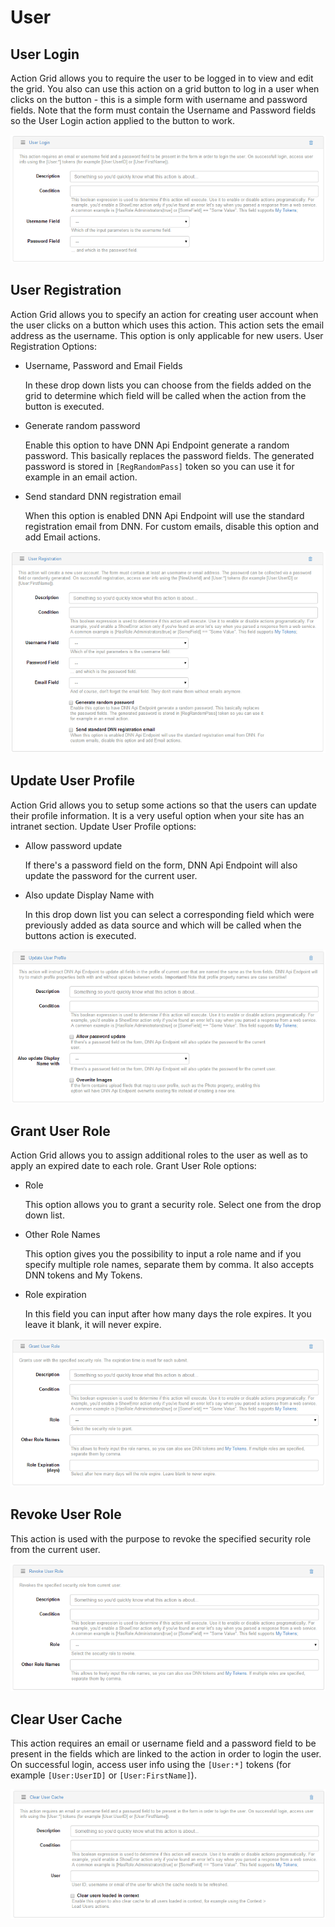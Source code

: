 # User

## User Login

Action Grid allows you to require the user to be logged in to view and edit the grid. You also can use this action on a grid button to log in a user when clicks on the button - this is a simple form with username and password fields. Note that the form must contain the Username and Password fields so the User Login action applied to the button to work.

![](assets/user-login.png)

## User Registration

Action Grid allows you to specify an action for creating user account when the user clicks on a button which uses this action. This action sets the email address as the username. This option is only applicable for new users. User Registration Options:
* Username, Password and Email Fields

  In these drop down lists you can choose from the fields added on the grid to determine which field will be called when the action from the button is executed. 
* Generate random password

  Enable this option to have DNN Api Endpoint generate a random password. This basically replaces the password fields. The generated password is stored in `[RegRandomPass]` token so you can use it for example in an email action.
* Send standard DNN registration email

  When this option is enabled DNN Api Endpoint will use the standard registration email from DNN. For custom emails, disable this option and add Email actions.

![](assets/user-registration.png)

## Update User Profile

Action Grid allows you to setup some actions so that the users can update their profile information. It is a very useful option when your site has an intranet section. Update User Profile options:
* Allow password update

  If there's a password field on the form, DNN Api Endpoint will also update the password for the current user.
* Also update Display Name with
  
  In this drop down list you can select a corresponding field which were previously added as data source and which will be called when the buttons action is executed. 

![](assets/update-user-profile.png)

## Grant User Role

Action Grid allows you to assign additional roles to the user as well as to apply an expired date to each role. Grant User Role options:
* Role

  This option allows you to grant a security role. Select one from the drop down list. 
* Other Role Names

  This option gives you the possibility to input a role name and if you specify multiple role names, separate them by comma. It also accepts DNN tokens and My Tokens. 
* Role expiration

  In this field you can input after how many days the role expires. It you leave it blank, it will never expire.

![](assets/grant-user-role.png)

## Revoke User Role

This action is used with the purpose to revoke the specified security role from the current user.

![](assets/revoke-user-role.png)

## Clear User Cache

This action requires an email or username field and a password field to be present in the fields which are linked to the action in order to login the user. On successful login, access user info using the `[User:*]` tokens (for example `[User:UserID]` or `[User:FirstName]`).

![](assets/clear-user-cache.png)

